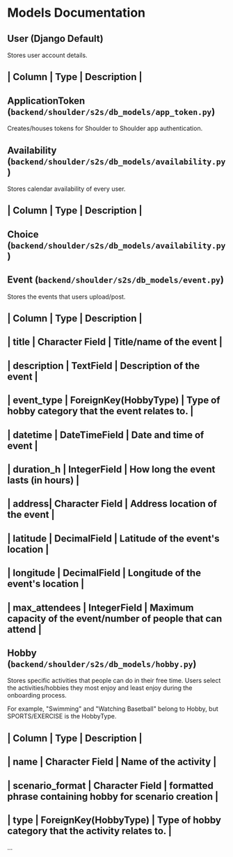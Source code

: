 # Models Documentation 

## User (Django Default)

Stores user account details.

| Column | Type | Description |
---------

## ApplicationToken (`backend/shoulder/s2s/db_models/app_token.py`)

Creates/houses tokens for Shoulder to Shoulder app authentication.

## Availability (`backend/shoulder/s2s/db_models/availability.py`)

Stores calendar availability of every user.

| Column | Type | Description |
---------

## Choice (`backend/shoulder/s2s/db_models/availability.py`)


## Event (`backend/shoulder/s2s/db_models/event.py`)

Stores the events that users upload/post.

| Column | Type | Description |
---------
| title | Character Field | Title/name of the event |
---------
| description | TextField | Description of the event |
---------
| event_type | ForeignKey(HobbyType) | Type of hobby category that the event relates to.  |
---------
| datetime | DateTimeField | Date and time of event  |
---------
| duration_h | IntegerField | How long the event lasts (in hours) |
---------
| address| Character Field | Address location of the event |
---------
| latitude | DecimalField | Latitude of the event's location |
---------
| longitude | DecimalField | Longitude of the event's location |
---------
| max_attendees | IntegerField | Maximum capacity of the event/number of people that can attend |
---------



## Hobby (`backend/shoulder/s2s/db_models/hobby.py`)

Stores specific activities that people can do in their free time. Users select the activities/hobbies they most enjoy and least enjoy during the onboarding process. 

For example, "Swimming" and "Watching Basetball" belong to Hobby, but SPORTS/EXERCISE is the HobbyType.

| Column | Type | Description |
---------
| name | Character Field | Name of the activity |
---------
| scenario_format | Character Field | formatted phrase containing hobby for scenario creation |
---------
| type | ForeignKey(HobbyType) | Type of hobby category that the activity relates to.  |
---------

...